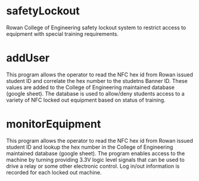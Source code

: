 # safetyLockout
Rowan College of Engineering safety lockout system to restrict access to equipment with special training requirements.

# addUser
This program allows the operator to read the NFC hex id from Rowan 
issued student ID and correlate the hex number to the studetns Banner
ID. These values are added to the College of Engineering maintained 
database (google sheet). The database is used to allow/deny students 
access to a variety of NFC locked out equipment based on status of 
training. 

# monitorEquipment
This program allows the operator to read the NFC hex id from Rowan 
issued student ID and lookup the hex number in the College of 
Engineering maintained database (google sheet). The program enables 
access to the machine by turning providing 3.3V logic level signals
that can be used to drive a relay or some other electronic control.
Log in/out information is recorded for each locked out machine.